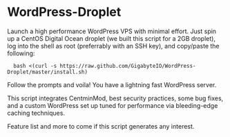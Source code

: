 WordPress-Droplet
=================

Launch a high performance WordPress VPS with minimal effort. Just spin up a CentOS Digital Ocean droplet (we built this script for a 2GB droplet), log into the shell as root (preferrably with an SSH key), and copy/paste the following:

      bash <(curl -s https://raw.github.com/GigabyteIO/WordPress-Droplet/master/install.sh)
Follow the prompts and voila! You have a lightning fast WordPress server.

This script integrates CentminMod, best security practices, some bug fixes, and a custom WordPress set up tuned for performance via bleeding-edge caching techniques.

Feature list and more to come if this script generates any interest.
